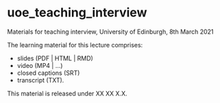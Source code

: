# uoe_teaching_interview
Materials for teaching interview, University of Edinburgh, 8th March 2021

The learning material for this lecture comprises:

- slides (PDF | HTML | RMD)
- video (MP4 | ...)
- closed captions (SRT)
- transcript (TXT).

This material is released under XX XX X.X.
